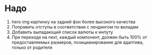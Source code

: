 # Надо
1. hero img картинку на задний фон более высокого качества
2. Поправить отступы в соответствии с лендингом по вкладам
3. Добавить выпадающий список валюты к инпуту
4. При переходе на next, каждый компонент, должен быть 100% от предоставляемых размеров, позицианирование для адаптива, только от родителя
